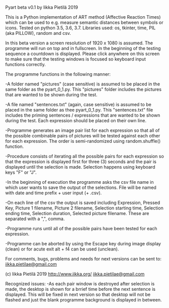 Pyart beta v0.1 by Iikka Pietilä 2019

This is a Python implementation of ART method (Affective Reaction Times) which can be used to 
e.g. measure semantic distances between symbols or icons. Tested on python 3.5, 3.6, 3.7. Libraries used: os, tkinter, time, PIL (aka PILLOW), random and csv.

In this beta version a screen resolution of 1920 x 1080 is assumed. The programme will run on top and in fullscreen. In the beginning of the testing sequence a countdown is displayed. Please click anywhere on this screen to make sure that the testing windows is focused so keyboard input functions correctly.


The programme functions in the following manner:

-A folder named "pictures" (case sensitive) is assumed to be placed in the same folder as the pyart_0_1.py. This "pictures" folder includes the pictures that are wanted to be shown during the test.

-A file named "sentences.txt" (again, case sensitive) is assumed to be placed in the same folder as thee pyart_0_1.py. This "sentences.txt" file includes the priming sentences / expressions that are wanted to be shown during the test. Each expression should be placed on their own line.

-Programme generates an image pair list for each expression so that all of the possible combinable pairs of pictures will be tested against each other for each expression. The order is semi-randomized using random.shuffle() function.

-Procedure consists of iterating all the possible pairs for each expression so that the expression is displayed first for three (3) seconds and the pair is displayed until the selection is made. Selection happens using keyboard keys "F" or "J".

-In the beginning of execution the programme asks the csv file name in which user wants to save the output of the selections. File will be named with date and time prefix + user input (+ .csv). 

-On each line of the csv the output is saved including Expression, Pressed Key, Picture 1 filename, Picture 2 filename, Selection starting time, Selection ending time, Selection duration, Selected picture filename. These are separated with a ",", comma.

-Programme runs until all of the possible pairs have been tested for each expression.

-Programme can be aborted by using the Escape key during image display (clean) or for acute exit alt + f4 can be used (unclean).


For comments, bugs, problems and needs for next versions can be sent to: iikka.pietilae@gmail.com

(c) Iikka Pietilä 2019
http://www.iikka.org/
iikka.pietilae@gmail.com

Recognized issues:
-As each pair window is destroyed after selection is made, the desktop is shown for a brrief time before the next sentence is displayed. This will be fixed in next version so that desktop will not be flashed and just the blank programme background is displayed in between.
